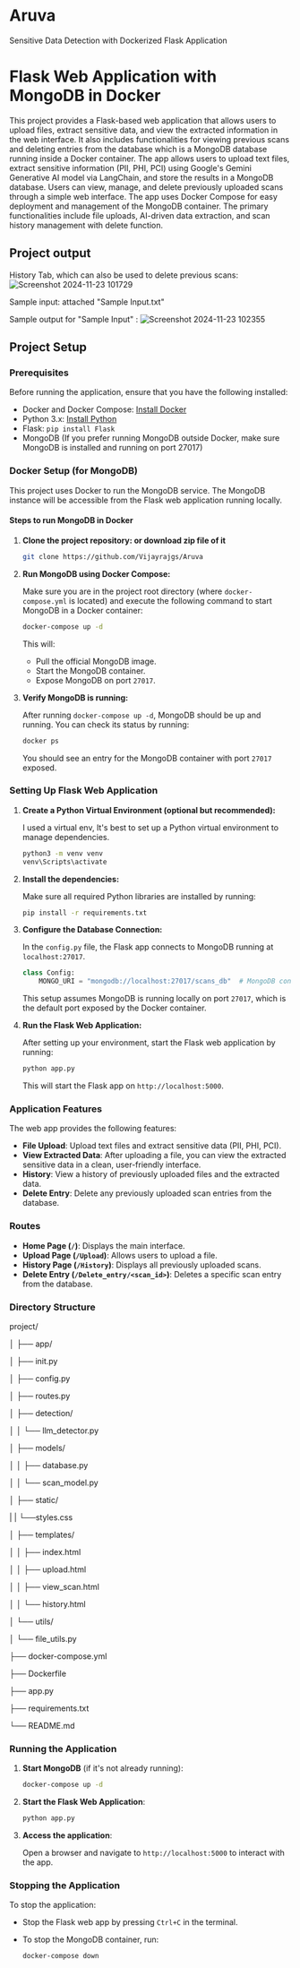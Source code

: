 # Aruva
Sensitive Data Detection with Dockerized Flask Application

# Flask Web Application with MongoDB in Docker

This project provides a Flask-based web application that allows users to upload files, extract sensitive data, and view the extracted information in the web interface. It also includes functionalities for viewing previous scans and deleting entries from the database which is a MongoDB database running inside a Docker container. The app allows users to upload text files, extract sensitive information (PII, PHI, PCI) using Google's Gemini Generative AI model via LangChain, and store the results in a MongoDB database. Users can view, manage, and delete previously uploaded scans through a simple web interface. The app uses Docker Compose for easy deployment and management of the MongoDB container. The primary functionalities include file uploads, AI-driven data extraction, and scan history management with delete function.

## Project output

History Tab, which can also be used to delete previous scans:  
![Screenshot 2024-11-23 101729](https://github.com/user-attachments/assets/5b31ff50-03a1-4863-b987-70889780ba21)

Sample input: 
attached "Sample Input.txt"

Sample output for "Sample Input" :
![Screenshot 2024-11-23 102355](https://github.com/user-attachments/assets/aede4cf3-daa7-4a6b-9fe8-6e869e75628a)

## Project Setup

### Prerequisites

Before running the application, ensure that you have the following installed:
- Docker and Docker Compose: [Install Docker](https://docs.docker.com/get-docker/)
- Python 3.x: [Install Python](https://www.python.org/downloads/)
- Flask: `pip install Flask`
- MongoDB (If you prefer running MongoDB outside Docker, make sure MongoDB is installed and running on port 27017)

### Docker Setup (for MongoDB)

This project uses Docker to run the MongoDB service. The MongoDB instance will be accessible from the Flask web application running locally.

#### Steps to run MongoDB in Docker

1. **Clone the project repository: or download zip file of it**

    ```bash
    git clone https://github.com/Vijayrajgs/Aruva
    ```

2. **Run MongoDB using Docker Compose:**

    Make sure you are in the project root directory (where `docker-compose.yml` is located) and execute the following command to start MongoDB in a Docker container:

    ```bash
    docker-compose up -d
    ```

    This will:
    - Pull the official MongoDB image.
    - Start the MongoDB container.
    - Expose MongoDB on port `27017`.

3. **Verify MongoDB is running:**

    After running `docker-compose up -d`, MongoDB should be up and running. You can check its status by running:

    ```bash
    docker ps
    ```

    You should see an entry for the MongoDB container with port `27017` exposed.

### Setting Up Flask Web Application

1. **Create a Python Virtual Environment (optional but recommended):**

    I used a virtual env, It's best to set up a Python virtual environment to manage dependencies.

    ```bash
    python3 -m venv venv
    venv\Scripts\activate
    ```

2. **Install the dependencies:**

    Make sure all required Python libraries are installed by running:

    ```bash
    pip install -r requirements.txt
    ```

3. **Configure the Database Connection:**

    In the `config.py` file, the Flask app connects to MongoDB running at `localhost:27017`.

    ```python
    class Config:
        MONGO_URI = "mongodb://localhost:27017/scans_db"  # MongoDB connection URI
    ```

    This setup assumes MongoDB is running locally on port `27017`, which is the default port exposed by the Docker container.

4. **Run the Flask Web Application:**

    After setting up your environment, start the Flask web application by running:

    ```bash
    python app.py
    ```

    This will start the Flask app on `http://localhost:5000`.

### Application Features

The web app provides the following features:

- **File Upload**: Upload text files and extract sensitive data (PII, PHI, PCI).
- **View Extracted Data**: After uploading a file, you can view the extracted sensitive data in a clean, user-friendly interface.
- **History**: View a history of previously uploaded files and the extracted data.
- **Delete Entry**: Delete any previously uploaded scan entries from the database.

### Routes

- **Home Page (`/`)**: Displays the main interface.
- **Upload Page (`/Upload`)**: Allows users to upload a file.
- **History Page (`/History`)**: Displays all previously uploaded scans.
- **Delete Entry (`/Delete_entry/<scan_id>`)**: Deletes a specific scan entry from the database.

### Directory Structure
project/

│ ├── app/ 

│ ├── init.py 

│ ├── config.py 

│ ├── routes.py 

│ ├── detection/ 

│ │ └── llm_detector.py 

│ ├── models/ 

│ │ ├── database.py 

│ │ └── scan_model.py 

│ ├── static/

| | └──styles.css

│ ├── templates/ 

│ │ ├── index.html 

│ │ ├── upload.html 

│ │ ├── view_scan.html 

│ │ └── history.html 

│ └── utils/ 

│ └── file_utils.py 

├── docker-compose.yml 

├── Dockerfile 

├── app.py 

├── requirements.txt 

└── README.md


### Running the Application

1. **Start MongoDB** (if it's not already running):

    ```bash
    docker-compose up -d
    ```

2. **Start the Flask Web Application**:

    ```bash
    python app.py
    ```

3. **Access the application**:

    Open a browser and navigate to `http://localhost:5000` to interact with the app.

### Stopping the Application

To stop the application:
- Stop the Flask web app by pressing `Ctrl+C` in the terminal.
- To stop the MongoDB container, run:

    ```bash
    docker-compose down
    ```
